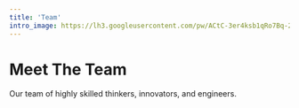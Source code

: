 ```yaml
---
title: 'Team'
intro_image: https://lh3.googleusercontent.com/pw/ACtC-3er4ksb1qRo7Bq-2aKY6I5nqWOsbWPqvUDkDH6mMWJwojSM4WIeJR-8l5sqtIleCHwEg-Wy_CCSLRAhnIbkGs8ahqloTEwJqq2gY6CQIik2evYgXk51PhSpVljDizlQ4_sUoGWD4ot6UrZE3MYoFvFu=w1575-h969-no?authuser=1
---
```


# Meet The Team

Our team of highly skilled thinkers, innovators, and engineers.
